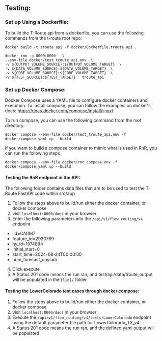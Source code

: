 ## Testing:

### Set up Using a Dockerfile:

To build the T-Route api from a dockerfile, you can use the following commands from the t-route root repo:

```shell
docker build -t troute_api -f docker/Dockerfile.troute_api .
```

```shell
docker run -p 8000:8000   \
--env-file docker/test_troute_api.env  \
-v ${OUTPUT_VOLUME_SOURCE}:${OUTPUT_VOLUME_TARGET}  \
-v ${DATA_VOLUME_SOURCE}:${DATA_VOLUME_TARGET}  \
-v ${CORE_VOLUME_SOURCE}:${CORE_VOLUME_TARGET}  \
-v ${TEST_SOURCE}:${TEST_TARGET}   troute_api
```

### Set up Docker Compose:

Docker Compose uses a YAML file to configure docker containers and execution. To install compose, you can follow the examples on docker's docs: https://docs.docker.com/compose/install/linux/

To run compose, you can use the following command from the root directory:

```shell
docker compose --env-file docker/test_troute_api.env -f docker/compose.yaml up --build
```

if you want to build a compose container to mimic what is used in RnR, you can run the following steps
```shell
docker compose --env-file docker/rnr_compose.env -f docker/compose.yaml up --build
```

#### Testing the RnR endpoint in the API: 
The following folder contains data files that are to be used to test the T-Route FastAPI code within src/app

1. Follow the steps above to build/run either the docker container, or docker compose
2. visit `localhost:8000/docs` in your browser
3. Enter the following parameters into the `/api/v1/flow_routing/v4` endpoint
- lid=CAGM7
- feature_id=2930769
- hy_id=1074884
- initial_start=0
- start_time=2024-08-24T00:00:00
- num_forecast_days=5
4. Click execute
5. A Status 201 code means the run ran, and test/api/data/troute_output will be populated in the `{lid}/` folder

#### Testing the LowerColorado test cases through docker compose:
1. Follow the steps above to build/run either the docker container, or docker compose
2. visit `localhost:8000/docs` in your browser
3. Execute the `/api/v1/flow_routing/v4/tests/LowerColorado` endpoint using the default parameter file path for LowerColorado_TX_v4 
4. A Status 201 code means the run ran, and the defined yaml output will be populated

